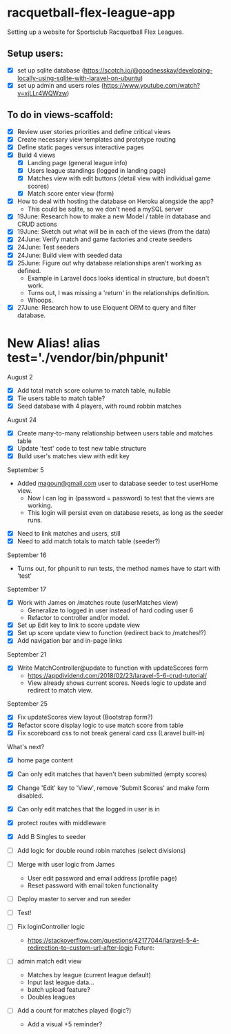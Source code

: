 # racquetball-flex-league-app
Setting up a website for Sportsclub Racquetball Flex Leagues.

## Setup users: 
- [x] set up sqlite database (https://scotch.io/@goodnesskay/developing-locally-using-sqlite-with-laravel-on-ubuntu)
- [x] set up admin and users roles (https://www.youtube.com/watch?v=xjLLr4WQWzw)

## To do in views-scaffold:
- [x] Review user stories priorities and define critical views
- [x] Create necessary view templates and prototype routing
- [x] Define static pages versus interactive pages
- [x] Build 4 views
  - [x] Landing page (general league info)
  - [x] Users league standings (logged in landing page)
  - [x] Matches view with edit buttons (detail view with individual game scores)
  - [x] Match score enter view (form)
- [x] How to deal with hosting the database on Heroku alongside the app?
  * This could be sqlite, so we don't need a mySQL server
- [x] 19June: Research how to make a new Model / table in database and CRUD actions
- [x] 19June: Sketch out what will be in each of the views (from the data)
- [x] 24June: Verify match and game factories and create seeders
- [x] 24June: Test seeders
- [x] 24June: Build view with seeded data
- [x] 25June: Figure out why database relationships aren't working as defined.
  * Example in Laravel docs looks identical in structure, but doesn't work.
  * Turns out, I was missing a 'return' in the relationships definition.
  * Whoops.
- [x] 27June: Research how to use Eloquent ORM to query and filter database.

# New Alias! alias test='./vendor/bin/phpunit'

August 2
- [x] Add total match score column to match table, nullable
- [x] Tie users table to match table?
- [x] Seed database with 4 players, with round robbin matches

August 24
- [x] Create many-to-many relationship between users table and matches table
- [x] Update 'test' code to test   new table structure
- [x] Build user's matches view with edit key

September 5
- Added magoun@gmail.com user to database seeder to test userHome view.
    * Now I can log in (password = password) to test that the views are working.
    * This login will persist even on database resets, as long as the seeder runs.
- [x] Need to link matches and users, still
- [x] Need to add match totals to match table (seeder?)

September 16
- Turns out, for phpunit to run tests, the method names have to start with 'test'

September 17
- [x] Work with James on /matches route (userMatches view)
  * Generalize to logged in user instead of hard coding user 6
  * Refactor to controller and/or model.
- [x] Set up Edit key to link to score update view
- [x] Set up score update view to function (redirect back to /matches!?)
- [x] Add navigation bar and in-page links

September 21
- [x] Write MatchController@update to function with updateScores form
  * https://appdividend.com/2018/02/23/laravel-5-6-crud-tutorial/
  * View already shows current scores. Needs logic to update and redirect to match view.

September 25
- [x] Fix updateScores view layout (Bootstrap form?)
- [x] Refactor score display logic to use match score from table
- [x] Fix scoreboard css to not break general card css (Laravel built-in)

What's next?
- [x] home page content
- [x] Can only edit matches that haven't been submitted (empty scores)
- [x] Change 'Edit' key to 'View', remove 'Submit Scores' and make form disabled.
- [x] Can only edit matches that the logged in user is in
- [x] protect routes with middleware

- [x] Add B Singles to seeder
- [ ] Add logic for double round robin matches (select divisions)
- [ ] Merge with user logic from James
  * User edit password and email address (profile page)
  * Reset password with email token functionality
- [ ] Deploy master to server and run seeder
- [ ] Test!
- [ ] Fix loginController logic
  * https://stackoverflow.com/questions/42177044/laravel-5-4-redirection-to-custom-url-after-login
Future:
- [ ] admin match edit view
  * Matches by league (current league default)
  * Input last league data...
  * batch upload feature?
  * Doubles leagues
- [ ] Add a count for matches played (logic?)
  * Add a visual +5 reminder?